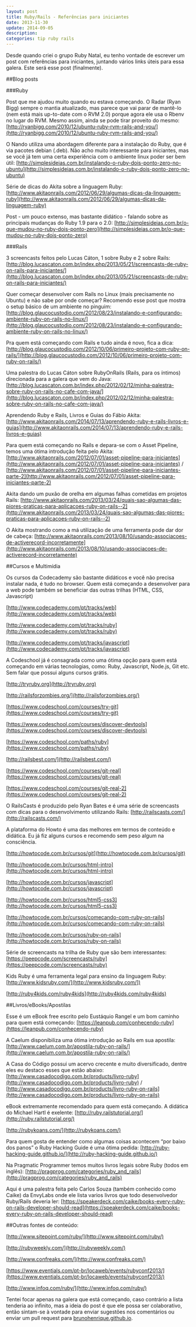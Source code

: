 ```yaml
---
layout: post
title: Ruby/Rails - Referências para iniciantes
date: 2013-11-30
update: 2014-09-05
description:
categories: tip ruby rails
---
```


Desde quando criei o grupo Ruby Natal, eu tenho vontade de escrever um post com referências para iniciantes, juntando vários links úteis para essa galera. Este será esse post (finalmente).
<!-- more start -->

##Blog posts

###Ruby

Post que me ajudou muito quando eu estava começando. O Radar (Ryan Bigg) sempre o mantia atualizado, mas parece que vai parar de mantê-lo (nem está mais up-to-date com o RVM 2.0) porque agora ele usa o Rbenv no lugar do RVM. Mesmo assim, ainda se pode tirar proveito do mesmo: [http://ryanbigg.com/2010/12/ubuntu-ruby-rvm-rails-and-you/](http://ryanbigg.com/2010/12/ubuntu-ruby-rvm-rails-and-you/)

O Nando utiliza uma abordagem diferente para a instalação do Ruby, que é via pacotes debian (.deb). Não acho muito interessante para iniciantes, mas se você já tem uma certa experiência com o ambiente linux poder ser bem útil: [http://simplesideias.com.br/instalando-o-ruby-dois-ponto-zero-no-ubuntu](http://simplesideias.com.br/instalando-o-ruby-dois-ponto-zero-no-ubuntu)

Série de dicas do Akita sobre a linguagem Ruby: [http://www.akitaonrails.com/2012/06/29/algumas-dicas-da-linguagem-ruby](http://www.akitaonrails.com/2012/06/29/algumas-dicas-da-linguagem-ruby)

Post - um pouco extenso, mas bastante didático - falando sobre as principais mudanças do Ruby 1.9 para o 2.0: [http://simplesideias.com.br/o-que-mudou-no-ruby-dois-ponto-zero](http://simplesideias.com.br/o-que-mudou-no-ruby-dois-ponto-zero)



###Rails

3 screencasts feitos pelo Lucas Cáton, 1 sobre Ruby e 2 sobre Rails: [http://blog.lucascaton.com.br/index.php/2013/05/21/screencasts-de-ruby-on-rails-para-iniciantes/](http://blog.lucascaton.com.br/index.php/2013/05/21/screencasts-de-ruby-on-rails-para-iniciantes/)

Quer começar desenvolver com Rails no Linux (mais precisamente no Ubuntu) e não sabe por onde começar? Recomendo esse post que mostra o setup básico de um ambiente no pinguim: [http://blog.glaucocustodio.com/2012/08/23/instalando-e-configurando-ambiente-ruby-on-rails-no-linux/](http://blog.glaucocustodio.com/2012/08/23/instalando-e-configurando-ambiente-ruby-on-rails-no-linux/)

Pra quem está começando com Rails e tudo ainda é novo, fica a dica: [http://blog.glaucocustodio.com/2012/10/06/primeiro-projeto-com-ruby-on-rails/](http://blog.glaucocustodio.com/2012/10/06/primeiro-projeto-com-ruby-on-rails/)

Uma palestra do Lucas Cáton sobre RubyOnRails (Rails, para os íntimos) direcionada para a galera que vem do Java: [http://blog.lucascaton.com.br/index.php/2012/02/12/minha-palestra-sobre-ruby-on-rails-no-cafe-com-java/](http://blog.lucascaton.com.br/index.php/2012/02/12/minha-palestra-sobre-ruby-on-rails-no-cafe-com-java/)

Aprendendo Ruby e Rails, Livros e Guias do Fábio Akita: [http://www.akitaonrails.com/2014/07/13/aprendendo-ruby-e-rails-livros-e-guias](http://www.akitaonrails.com/2014/07/13/aprendendo-ruby-e-rails-livros-e-guias)

Para quem está começando no Rails e depara-se com o Asset Pipeline, temos uma ótima introdução feita pelo Akita: [http://www.akitaonrails.com/2012/07/01/asset-pipeline-para-iniciantes](http://www.akitaonrails.com/2012/07/01/asset-pipeline-para-iniciantes) / [http://www.akitaonrails.com/2012/07/01/asset-pipeline-para-iniciantes-parte-2](http://www.akitaonrails.com/2012/07/01/asset-pipeline-para-iniciantes-parte-2)

Akita dando um puxão de orelha em algumas falhas cometidas em projetos Rails: [http://www.akitaonrails.com/2013/03/24/quais-sao-algumas-das-piores-praticas-para-aplicacoes-ruby-on-rails--2](http://www.akitaonrails.com/2013/03/24/quais-sao-algumas-das-piores-praticas-para-aplicacoes-ruby-on-rails--2)

O Akita mostrando como a má utilização de uma ferramenta pode dar dor de cabeça: [http://www.akitaonrails.com/2013/08/10/usando-associacoes-de-activerecord-incorretamente](http://www.akitaonrails.com/2013/08/10/usando-associacoes-de-activerecord-incorretamente)


##Cursos e Multimídia

Os cursos da Codecademy são bastante didáticos e você não precisa instalar nada, é tudo no browser. Quem está começando a desenvolver para a web pode também se beneficiar das outras trilhas (HTML, CSS, Javascript)

[http://www.codecademy.com/pt/tracks/web](http://www.codecademy.com/pt/tracks/web)

[http://www.codecademy.com/pt/tracks/ruby](http://www.codecademy.com/pt/tracks/ruby)

[http://www.codecademy.com/pt/tracks/javascript](http://www.codecademy.com/pt/tracks/javascript)

A Codeschool já é consagrada como uma ótima opção para quem está começando em várias  tecnologias, como: Ruby, Javascript, Node.js, Git etc. Sem falar que possui alguns cursos grátis.

[http://tryruby.org](http://tryruby.org)

[http://railsforzombies.org/](http://railsforzombies.org/)

[https://www.codeschool.com/courses/try-git](https://www.codeschool.com/courses/try-git)

[https://www.codeschool.com/courses/discover-devtools](https://www.codeschool.com/courses/discover-devtools)

[https://www.codeschool.com/paths/ruby](https://www.codeschool.com/paths/ruby)

[http://railsbest.com/](http://railsbest.com/)

[https://www.codeschool.com/courses/git-real](https://www.codeschool.com/courses/git-real)

[https://www.codeschool.com/courses/git-real-2](https://www.codeschool.com/courses/git-real-2)


O RailsCasts é produzido pelo Ryan Bates e é uma série de screencasts com dicas para o desenvolvimento utilizando Rails: [http://railscasts.com/](http://railscasts.com/)

A plataforma do Howto é uma das melhores em termos de conteúdo e didática. Eu já fiz alguns cursos e recomendo sem peso algum na consciência.

[http://howtocode.com.br/cursos/git](http://howtocode.com.br/cursos/git)

[http://howtocode.com.br/cursos/html-intro](http://howtocode.com.br/cursos/html-intro)

[http://howtocode.com.br/cursos/javascript](http://howtocode.com.br/cursos/javascript)

[http://howtocode.com.br/cursos/html5-css3](http://howtocode.com.br/cursos/html5-css3)

[http://howtocode.com.br/cursos/comecando-com-ruby-on-rails](http://howtocode.com.br/cursos/comecando-com-ruby-on-rails)

[http://howtocode.com.br/cursos/ruby-on-rails](http://howtocode.com.br/cursos/ruby-on-rails)

Série de screencasts na trilha de Ruby que são bem interessantes: [https://peepcode.com/screencasts/ruby](https://peepcode.com/screencasts/ruby)

Kids Ruby é uma ferramenta legal para ensino da linguagem Ruby: [http://www.kidsruby.com/](http://www.kidsruby.com/])

[http://ruby4kids.com/ruby4kids](http://ruby4kids.com/ruby4kids)


##Livros/eBooks/Apostilas

Esse é um eBook free escrito pelo Eustáquio Rangel e um bom caminho para quem está começando: [https://leanpub.com/conhecendo-ruby](https://leanpub.com/conhecendo-ruby)

A Caelum disponibiliza uma ótima introdução ao Rails em sua apostila: [http://www.caelum.com.br/apostila-ruby-on-rails/](http://www.caelum.com.br/apostila-ruby-on-rails/)

A Casa do Código possui um acervo crecente e muito diversificado, dentre eles eu destaco esses que estão abaixo: [http://www.casadocodigo.com.br/products/livro-ruby](http://www.casadocodigo.com.br/products/livro-ruby) / [http://www.casadocodigo.com.br/products/livro-ruby-on-rails](http://www.casadocodigo.com.br/products/livro-ruby-on-rails)

eBook extremamente recomendado para quem está começando. A didática do Michael Hartl é exelente: [http://ruby.railstutorial.org/](http://ruby.railstutorial.org/)

[http://rubykoans.com/](http://rubykoans.com/)

Para quem gosta de entender como algumas coisas acontecem “por baixo dos panos” o Ruby Hacking Guide é uma ótima pedida: [http://ruby-hacking-guide.github.io/](http://ruby-hacking-guide.github.io/)

Na Pragmatic Programmer temos muitos livros legais sobre Ruby (todos em inglês): [http://pragprog.com/categories/ruby_and_rails](http://pragprog.com/categories/ruby_and_rails)

Aqui é uma palestra feita pelo Carlos Souza (também conhecido como Caike) da EnvyLabs onde ele lista varios livros que todo desenvolvedor Ruby/Rails deveria ler: [https://speakerdeck.com/caike/books-every-ruby-on-rails-developer-should-read](https://speakerdeck.com/caike/books-every-ruby-on-rails-developer-should-read)

##Outras fontes de conteúdo:

[http://www.sitepoint.com/ruby/](http://www.sitepoint.com/ruby/)

[http://rubyweekly.com/](http://rubyweekly.com/)

[http://www.confreaks.com/](http://www.confreaks.com/)

[https://www.eventials.com/pt-br/locaweb/events/rubyconf2013/](https://www.eventials.com/pt-br/locaweb/events/rubyconf2013/)

[http://www.infoq.com/ruby/](http://www.infoq.com/ruby/)

Tentei focar apenas na galera que está começando, caso contrário a lista tenderia ao infinito, mas a ideia do post é que ele possa ser colaborativo, então sintam-se à vontade
para enviar sugestões nos comentários ou enviar um pull request para [brunohenrique.github.io](https://github.com/brunohenrique/brunohenrique.github.io).
<!-- end more -->
